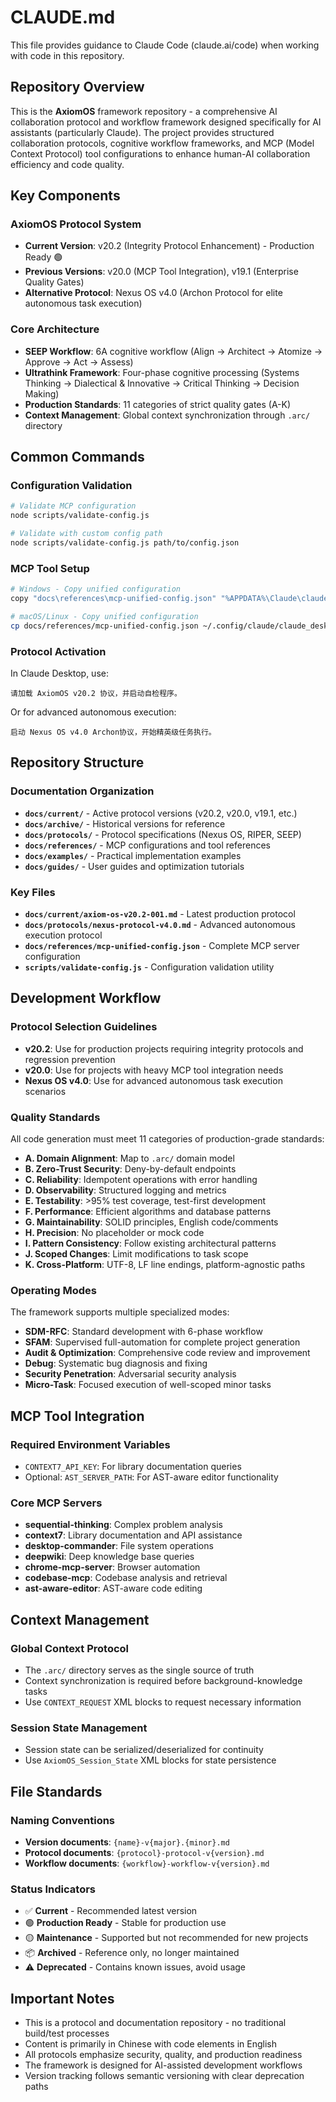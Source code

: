 # CLAUDE.md

This file provides guidance to Claude Code (claude.ai/code) when working with code in this repository.

## Repository Overview

This is the **AxiomOS** framework repository - a comprehensive AI collaboration protocol and workflow framework designed specifically for AI assistants (particularly Claude). The project provides structured collaboration protocols, cognitive workflow frameworks, and MCP (Model Context Protocol) tool configurations to enhance human-AI collaboration efficiency and code quality.

## Key Components

### AxiomOS Protocol System
- **Current Version**: v20.2 (Integrity Protocol Enhancement) - Production Ready 🟢
- **Previous Versions**: v20.0 (MCP Tool Integration), v19.1 (Enterprise Quality Gates)
- **Alternative Protocol**: Nexus OS v4.0 (Archon Protocol for elite autonomous task execution)

### Core Architecture
- **SEEP Workflow**: 6A cognitive workflow (Align → Architect → Atomize → Approve → Act → Assess)
- **Ultrathink Framework**: Four-phase cognitive processing (Systems Thinking → Dialectical & Innovative → Critical Thinking → Decision Making)
- **Production Standards**: 11 categories of strict quality gates (A-K)
- **Context Management**: Global context synchronization through `.arc/` directory

## Common Commands

### Configuration Validation
```bash
# Validate MCP configuration
node scripts/validate-config.js

# Validate with custom config path
node scripts/validate-config.js path/to/config.json
```

### MCP Tool Setup
```bash
# Windows - Copy unified configuration
copy "docs\references\mcp-unified-config.json" "%APPDATA%\Claude\claude_desktop_config.json"

# macOS/Linux - Copy unified configuration
cp docs/references/mcp-unified-config.json ~/.config/claude/claude_desktop_config.json
```

### Protocol Activation
In Claude Desktop, use:
```
请加载 AxiomOS v20.2 协议，并启动自检程序。
```

Or for advanced autonomous execution:
```
启动 Nexus OS v4.0 Archon协议，开始精英级任务执行。
```

## Repository Structure

### Documentation Organization
- **`docs/current/`** - Active protocol versions (v20.2, v20.0, v19.1, etc.)
- **`docs/archive/`** - Historical versions for reference
- **`docs/protocols/`** - Protocol specifications (Nexus OS, RIPER, SEEP)
- **`docs/references/`** - MCP configurations and tool references
- **`docs/examples/`** - Practical implementation examples
- **`docs/guides/`** - User guides and optimization tutorials

### Key Files
- **`docs/current/axiom-os-v20.2-001.md`** - Latest production protocol
- **`docs/protocols/nexus-protocol-v4.0.md`** - Advanced autonomous execution protocol
- **`docs/references/mcp-unified-config.json`** - Complete MCP server configuration
- **`scripts/validate-config.js`** - Configuration validation utility

## Development Workflow

### Protocol Selection Guidelines
- **v20.2**: Use for production projects requiring integrity protocols and regression prevention
- **v20.0**: Use for projects with heavy MCP tool integration needs
- **Nexus OS v4.0**: Use for advanced autonomous task execution scenarios

### Quality Standards
All code generation must meet 11 categories of production-grade standards:
- **A. Domain Alignment**: Map to `.arc/` domain model
- **B. Zero-Trust Security**: Deny-by-default endpoints
- **C. Reliability**: Idempotent operations with error handling
- **D. Observability**: Structured logging and metrics
- **E. Testability**: >95% test coverage, test-first development
- **F. Performance**: Efficient algorithms and database patterns
- **G. Maintainability**: SOLID principles, English code/comments
- **H. Precision**: No placeholder or mock code
- **I. Pattern Consistency**: Follow existing architectural patterns
- **J. Scoped Changes**: Limit modifications to task scope
- **K. Cross-Platform**: UTF-8, LF line endings, platform-agnostic paths

### Operating Modes
The framework supports multiple specialized modes:
- **SDM-RFC**: Standard development with 6-phase workflow
- **SFAM**: Supervised full-automation for complete project generation
- **Audit & Optimization**: Comprehensive code review and improvement
- **Debug**: Systematic bug diagnosis and fixing
- **Security Penetration**: Adversarial security analysis
- **Micro-Task**: Focused execution of well-scoped minor tasks

## MCP Tool Integration

### Required Environment Variables
- `CONTEXT7_API_KEY`: For library documentation queries
- Optional: `AST_SERVER_PATH`: For AST-aware editor functionality

### Core MCP Servers
- **sequential-thinking**: Complex problem analysis
- **context7**: Library documentation and API assistance
- **desktop-commander**: File system operations
- **deepwiki**: Deep knowledge base queries
- **chrome-mcp-server**: Browser automation
- **codebase-mcp**: Codebase analysis and retrieval
- **ast-aware-editor**: AST-aware code editing

## Context Management

### Global Context Protocol
- The `.arc/` directory serves as the single source of truth
- Context synchronization is required before background-knowledge tasks
- Use `CONTEXT_REQUEST` XML blocks to request necessary information

### Session State Management
- Session state can be serialized/deserialized for continuity
- Use `AxiomOS_Session_State` XML blocks for state persistence

## File Standards

### Naming Conventions
- **Version documents**: `{name}-v{major}.{minor}.md`
- **Protocol documents**: `{protocol}-protocol-v{version}.md`
- **Workflow documents**: `{workflow}-workflow-v{version}.md`

### Status Indicators
- ✅ **Current** - Recommended latest version
- 🟢 **Production Ready** - Stable for production use
- 🟡 **Maintenance** - Supported but not recommended for new projects
- 📦 **Archived** - Reference only, no longer maintained
- ⚠️ **Deprecated** - Contains known issues, avoid usage

## Important Notes

- This is a protocol and documentation repository - no traditional build/test processes
- Content is primarily in Chinese with code elements in English
- All protocols emphasize security, quality, and production readiness
- The framework is designed for AI-assisted development workflows
- Version tracking follows semantic versioning with clear deprecation paths